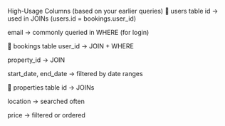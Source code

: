 
 High-Usage Columns (based on your earlier queries)
🔹 users table
id → used in JOINs (users.id = bookings.user_id)

email → commonly queried in WHERE (for login)

🔹 bookings table
user_id → JOIN + WHERE

property_id → JOIN

start_date, end_date → filtered by date ranges

🔹 properties table
id → JOINs

location → searched often

price → filtered or ordered



